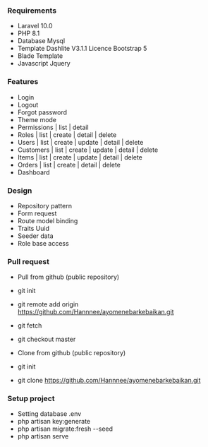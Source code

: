 ### Requirements

- Laravel 10.0
- PHP 8.1
- Database Mysql
- Template Dashlite V3.1.1 Licence Bootstrap 5
- Blade Template
- Javascript Jquery

### Features

- Login
- Logout
- Forgot password
- Theme mode
- Permissions   | list | detail
- Roles         | list | create | detail | delete
- Users         | list | create | update | detail | delete
- Customers     | list | create | update | detail | delete
- Items         | list | create | update | detail | delete
- Orders        | list | create | detail | delete
- Dashboard

### Design

- Repository pattern
- Form request 
- Route model binding
- Traits Uuid
- Seeder data
- Role base access

### Pull request

- Pull from github (public repository)

- git init
- git remote add origin https://github.com/Hannnee/ayomenebarkebaikan.git
- git fetch
- git checkout master

- Clone from github (public repository)

- git init 
- git clone https://github.com/Hannnee/ayomenebarkebaikan.git

### Setup project

- Setting database .env
- php artisan key:generate
- php artisan migrate:fresh --seed
- php artisan serve
